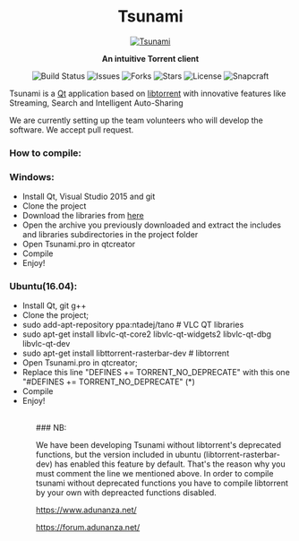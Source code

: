 <h1 align="center">Tsunami</h1>

<p align="center"><a href="https://www.adunanza.net/" target="_blank"><img alt="Tsunami" src="https://user-images.githubusercontent.com/17850495/30519264-e00d0236-9b91-11e7-8ac9-95393138693c.jpg"></a></p>

<p align="center"><b>An intuitive Torrent client</b></p>

<p align="center">
  <img src="https://ci.appveyor.com/api/projects/status/w8imugyiik0199lx?svg=true" alt="Build Status">
  <img src="https://img.shields.io/github/issues/AdunanzA/Tsunami.svg" alt="Issues">
  <img src="https://img.shields.io/github/forks/AdunanzA/Tsunami.svg" alt="Forks">
  <img src="https://img.shields.io/github/stars/AdunanzA/Tsunami.svg" alt="Stars">
  <img src="https://img.shields.io/badge/license-MPLv2-blue.svg" alt="License">
  <img src="https://build.snapcraft.io/badge/AdunanzA/Tsunami.svg" alt="Snapcraft">
</p>

Tsunami is a <a href="https://www.qt.io/">Qt</a> application based on <a href="https://github.com/arvidn/libtorrent" target="_blank">libtorrent</a> with innovative features like Streaming, Search and Intelligent Auto-Sharing

We are currently setting up the team volunteers who will develop the software. We accept pull request.

### How to compile:
<h3>Windows:</h3>
<ul>
  <li>Install Qt, Visual Studio 2015 and git</li>
  <li>Clone the project</li>
  <li>Download the libraries from <a href="http://tsunami.adunanza.net/updates/libraries.7z">here</a></li>
  <li>Open the archive you previously downloaded and extract the includes and libraries subdirectories in the project folder</li>
  <li>Open Tsunami.pro in qtcreator</li>
  <li>Compile</li>
  <li>Enjoy!</li>
</ul>
<h3>Ubuntu(16.04):</h3>
<ul>
  <li>Install Qt, git g++</li>
  <li>Clone the project;</li>
  <li>sudo add-apt-repository ppa:ntadej/tano # VLC QT libraries</li>
  <li>sudo apt-get install libvlc-qt-core2 libvlc-qt-widgets2 libvlc-qt-dbg libvlc-qt-dev</li>
  <li>sudo apt-get install libttorrent-rasterbar-dev # libtorrent</li>
  <li>Open Tsunami.pro in qtcreator;</li>
  <li>Replace this line "DEFINES += TORRENT_NO_DEPRECATE" with this one "#DEFINES += TORRENT_NO_DEPRECATE" (*)</li>
  <li>Compile</li>
  <li>Enjoy!</li>
<ul>
<br>
### NB:
<p> 
We have been developing Tsunami without libtorrent's deprecated functions, but the version included in ubuntu (libtorrent-rasterbar-dev) has enabled this feature by default. That's the reason why you must comment the line we mentioned above. In order to compile tsunami without deprecated functions you have to compile libtorrent by your own with depreacted functions disabled.
</p>

https://www.adunanza.net/

https://forum.adunanza.net/
